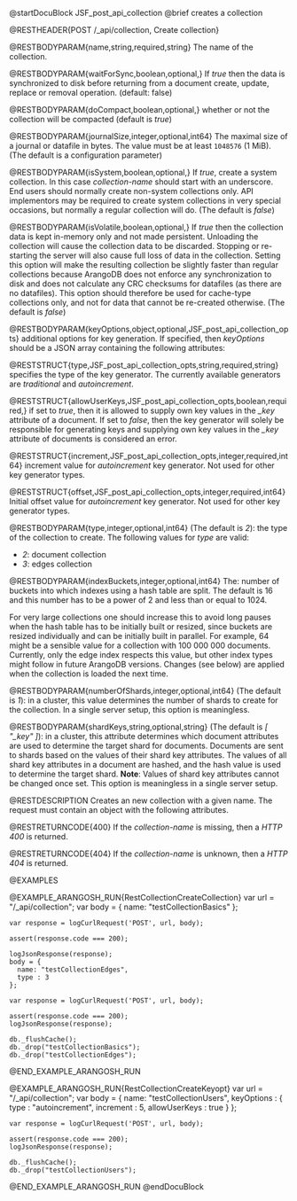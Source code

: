 
@startDocuBlock JSF_post_api_collection
@brief creates a collection

@RESTHEADER{POST /_api/collection, Create collection}

@RESTBODYPARAM{name,string,required,string}
The name of the collection.

@RESTBODYPARAM{waitForSync,boolean,optional,}
If *true* then the data is synchronized to disk before returning from a
document create, update, replace or removal operation. (default: false)

@RESTBODYPARAM{doCompact,boolean,optional,}
whether or not the collection will be compacted (default is *true*)

@RESTBODYPARAM{journalSize,integer,optional,int64}
The maximal size of a journal or datafile in bytes. The value 
must be at least `1048576` (1 MiB). (The default is a configuration parameter)

@RESTBODYPARAM{isSystem,boolean,optional,}
If *true*, create a  system collection. In this case *collection-name*
should start with an underscore. End users should normally create non-system
collections only. API implementors may be required to create system
collections in very special occasions, but normally a regular collection will do.
(The default is *false*)

@RESTBODYPARAM{isVolatile,boolean,optional,}
If *true* then the collection data is kept in-memory only and not made persistent.
Unloading the collection will cause the collection data to be discarded. Stopping
or re-starting the server will also cause full loss of data in the
collection. Setting this option will make the resulting collection be
slightly faster than regular collections because ArangoDB does not
enforce any synchronization to disk and does not calculate any CRC
checksums for datafiles (as there are no datafiles). This option 
should therefore be used for cache-type collections only, and not 
for data that cannot be re-created otherwise.
(The default is *false*)

@RESTBODYPARAM{keyOptions,object,optional,JSF_post_api_collection_opts}
additional options for key generation. If specified, then *keyOptions*
should be a JSON array containing the following attributes:

@RESTSTRUCT{type,JSF_post_api_collection_opts,string,required,string}
specifies the type of the key generator. The currently available generators are
*traditional* and *autoincrement*.

@RESTSTRUCT{allowUserKeys,JSF_post_api_collection_opts,boolean,required,}
if set to *true*, then it is allowed to supply own key values in the
*_key* attribute of a document. If set to *false*, then the key generator
will solely be responsible for generating keys and supplying own key values
in the *_key* attribute of documents is considered an error.

@RESTSTRUCT{increment,JSF_post_api_collection_opts,integer,required,int64}
increment value for *autoincrement* key generator. Not used for other key
generator types.

@RESTSTRUCT{offset,JSF_post_api_collection_opts,integer,required,int64}
Initial offset value for *autoincrement* key generator.
Not used for other key generator types.

@RESTBODYPARAM{type,integer,optional,int64}
(The default is *2*): the type of the collection to create.
The following values for *type* are valid:

- *2*: document collection
- *3*: edges collection

@RESTBODYPARAM{indexBuckets,integer,optional,int64}
The: number of buckets into which indexes using a hash
table are split. The default is 16 and this number has to be a
power of 2 and less than or equal to 1024. 

For very large collections one should increase this to avoid long pauses 
when the hash table has to be initially built or resized, since buckets 
are resized individually and can be initially built in parallel. For 
example, 64 might be a sensible value for a collection with 100
000 000 documents. Currently, only the edge index respects this
value, but other index types might follow in future ArangoDB versions. 
Changes (see below) are applied when the collection is loaded the next 
time.

@RESTBODYPARAM{numberOfShards,integer,optional,int64}
(The default is *1*): in a cluster, this value determines the
number of shards to create for the collection. In a single
server setup, this option is meaningless.

@RESTBODYPARAM{shardKeys,string,optional,string}
(The default is *[ "_key" ]*): in a cluster, this attribute determines
which document attributes are used to determine the target shard for documents.
Documents are sent to shards based on the values of their shard key attributes.
The values of all shard key attributes in a document are hashed,
and the hash value is used to determine the target shard.
**Note**: Values of shard key attributes cannot be changed once set.
  This option is meaningless in a single server setup.

@RESTDESCRIPTION
Creates an new collection with a given name. The request must contain an
object with the following attributes.


@RESTRETURNCODE{400}
If the *collection-name* is missing, then a *HTTP 400* is
returned.

@RESTRETURNCODE{404}
If the *collection-name* is unknown, then a *HTTP 404* is returned.


@EXAMPLES

@EXAMPLE_ARANGOSH_RUN{RestCollectionCreateCollection}
    var url = "/_api/collection";
    var body = {
      name: "testCollectionBasics"
    };

    var response = logCurlRequest('POST', url, body);

    assert(response.code === 200);

    logJsonResponse(response);
    body = {
      name: "testCollectionEdges",
      type : 3
    };

    var response = logCurlRequest('POST', url, body);

    assert(response.code === 200);
    logJsonResponse(response);

    db._flushCache();
    db._drop("testCollectionBasics");
    db._drop("testCollectionEdges");
@END_EXAMPLE_ARANGOSH_RUN

@EXAMPLE_ARANGOSH_RUN{RestCollectionCreateKeyopt}
    var url = "/_api/collection";
    var body = {
      name: "testCollectionUsers",
      keyOptions : {
        type : "autoincrement",
        increment : 5,
        allowUserKeys : true
      }
    };

    var response = logCurlRequest('POST', url, body);

    assert(response.code === 200);
    logJsonResponse(response);

    db._flushCache();
    db._drop("testCollectionUsers");
@END_EXAMPLE_ARANGOSH_RUN
@endDocuBlock
